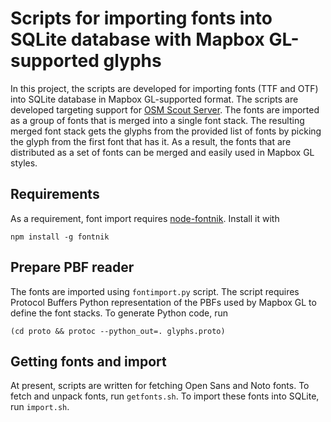 # Scripts for importing fonts into SQLite database with Mapbox GL-supported glyphs

In this project, the scripts are developed for importing fonts (TTF and OTF) into SQLite database in Mapbox GL-supported format.
The scripts are developed targeting support for [OSM Scout Server](https://github.com/rinigus/osmscout-server). The fonts are imported
as a group of fonts that is merged into a single font stack. The resulting merged font stack gets the glyphs from the provided list
of fonts by picking the glyph from the first font that has it. As a result, the fonts that are distributed as a set of fonts can be merged
and easily used in Mapbox GL styles.


## Requirements

As a requirement, font import requires
[node-fontnik](https://github.com/mapbox/node-fontnik/). Install it
with

```
npm install -g fontnik
```


## Prepare PBF reader

The fonts are imported using `fontimport.py` script. The script requires Protocol Buffers Python representation of the PBFs used by Mapbox GL to
define the font stacks. To generate Python code, run

```
(cd proto && protoc --python_out=. glyphs.proto)
```

## Getting fonts and import

At present, scripts are written for fetching Open Sans and Noto fonts. To fetch and unpack fonts, run `getfonts.sh`.
To import these fonts into SQLite, run `import.sh`.
